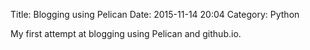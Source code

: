 Title: Blogging using Pelican
Date: 2015-11-14 20:04
Category: Python

My first attempt at blogging using Pelican and github.io.
